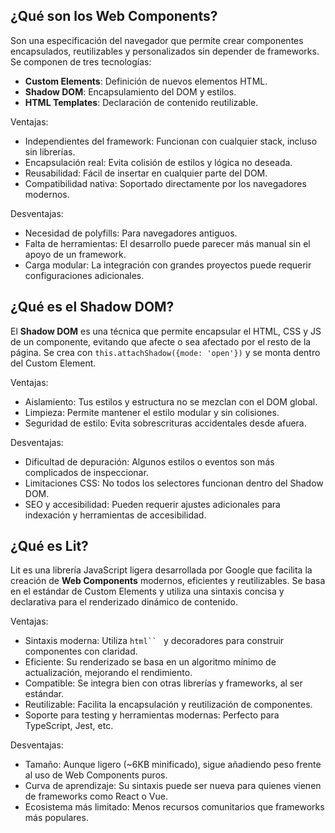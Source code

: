 ## ¿Qué son los Web Components?

Son una especificación del navegador que permite crear componentes encapsulados, reutilizables y personalizados sin depender de frameworks. Se componen de tres tecnologías:

- **Custom Elements**: Definición de nuevos elementos HTML.
- **Shadow DOM**: Encapsulamiento del DOM y estilos.
- **HTML Templates**: Declaración de contenido reutilizable.

Ventajas:

- Independientes del framework: Funcionan con cualquier stack, incluso sin librerías.
- Encapsulación real: Evita colisión de estilos y lógica no deseada.
- Reusabilidad: Fácil de insertar en cualquier parte del DOM.
- Compatibilidad nativa: Soportado directamente por los navegadores modernos.

Desventajas:

- Necesidad de polyfills: Para navegadores antiguos.
- Falta de herramientas: El desarrollo puede parecer más manual sin el apoyo de un framework.
- Carga modular: La integración con grandes proyectos puede requerir configuraciones adicionales.
## ¿Qué es el Shadow DOM?

El **Shadow DOM** es una técnica que permite encapsular el HTML, CSS y JS de un componente, evitando que afecte o sea afectado por el resto de la página. Se crea con `this.attachShadow({mode: 'open'})` y se monta dentro del Custom Element.

Ventajas:

- Aislamiento: Tus estilos y estructura no se mezclan con el DOM global.
- Limpieza: Permite mantener el estilo modular y sin colisiones.
- Seguridad de estilo: Evita sobrescrituras accidentales desde afuera.

Desventajas:

- Dificultad de depuración: Algunos estilos o eventos son más complicados de inspeccionar.
- Limitaciones CSS: No todos los selectores funcionan dentro del Shadow DOM.
- SEO y accesibilidad: Pueden requerir ajustes adicionales para indexación y herramientas de accesibilidad.
## ¿Qué es Lit?

Lit es una librería JavaScript ligera desarrollada por Google que facilita la creación de **Web Components** modernos, eficientes y reutilizables. Se basa en el estándar de Custom Elements y utiliza una sintaxis concisa y declarativa para el renderizado dinámico de contenido.

Ventajas:

- Sintaxis moderna: Utiliza `html`` ` y decoradores para construir componentes con claridad.
- Eficiente: Su renderizado se basa en un algoritmo mínimo de actualización, mejorando el rendimiento.
- Compatible: Se integra bien con otras librerías y frameworks, al ser estándar.
- Reutilizable: Facilita la encapsulación y reutilización de componentes.
- Soporte para testing y herramientas modernas: Perfecto para TypeScript, Jest, etc.

Desventajas:

- Tamaño: Aunque ligero (~6KB minificado), sigue añadiendo peso frente al uso de Web Components puros.
- Curva de aprendizaje: Su sintaxis puede ser nueva para quienes vienen de frameworks como React o Vue.
- Ecosistema más limitado: Menos recursos comunitarios que frameworks más populares.

